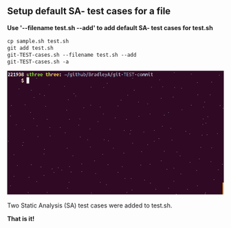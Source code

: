 ## Setup default SA- test cases for a file
   
**Use '--filename test.sh --add' to add default SA- test cases for test.sh**
    
    cp sample.sh test.sh
    git add test.sh
    git-TEST-cases.sh --filename test.sh --add
    git-TEST-cases.sh -a
    

<img id="Steps git-TEST-commit-automation-4-1.gif" src="../images/git-TEST-commit-automation-4-1.gif" >

Two Static Analysis (SA) test cases were added to test.sh.

**That is it!**

